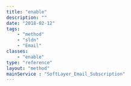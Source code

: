 ```yaml
---
title: "enable"
description: ""
date: "2018-02-12"
tags:
    - "method"
    - "sldn"
    - "Email"
classes:
    - "enable"
type: "reference"
layout: "method"
mainService : "SoftLayer_Email_Subscription"
---
```

